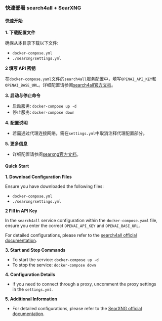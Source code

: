 ### 快速部署 search4all + SearXNG

#### 快速开始

**1. 下载配置文件**

确保从本目录下载以下文件:
- `docker-compose.yml`
- `./searxng/settings.yml`

**2 填写 API 密钥**

在`docker-compose.yaml`文件的`search4all`服务配置中，填写`OPENAI_API_KEY`和`OPENAI_BASE_URL`。详细配置请参阅[search4all官方文档](https://github.com/fatwang2/search4all)。

**3. 启动与停止命令**
- 启动服务: `docker-compose up -d`
- 停止服务: `docker-compose down`

**4. 配置说明**
- 若需通过代理连接网络，需在`settings.yml`中取消注释代理配置部分。

**5. 更多信息**
- 详细配置请参阅[searxng官方文档](https://docs.searxng.org/admin/settings/settings.html#settings-use-default-settings)。



#### Quick Start

**1. Download Configuration Files**

Ensure you have downloaded the following files:
- `docker-compose.yml`
- `./searxng/settings.yml`

**2 Fill in API Key**

In the `search4all` service configuration within the `docker-compose.yaml` file, ensure you enter the correct `OPENAI_API_KEY` and `OPENAI_BASE_URL`.

For detailed configurations, please refer to the [search4all official documentation](https://github.com/fatwang2/search4all).

**3. Start and Stop Commands**
- To start the service: `docker-compose up -d`
- To stop the service: `docker-compose down`

**4. Configuration Details**
- If you need to connect through a proxy, uncomment the proxy settings in the `settings.yml`.

**5. Additional Information**
- For detailed configurations, please refer to the [SearXNG official documentation](https://docs.searxng.org/admin/settings/settings.html#settings-use-default-settings).